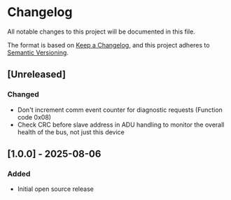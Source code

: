 # Changelog

All notable changes to this project will be documented in this file.

The format is based on [Keep a Changelog](https://keepachangelog.com/en/1.1.0/),
and this project adheres to [Semantic Versioning](https://semver.org/spec/v2.0.0.html).

## [Unreleased]

### Changed

- Don't increment comm event counter for diagnostic requests (Function code 0x08)
- Check CRC before slave address in ADU handling to monitor the overall health of the bus, not just this device

## [1.0.0] - 2025-08-06

### Added

- Initial open source release
